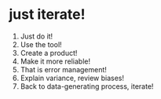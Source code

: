 # just iterate! 

1. Just do it!
2. Use the tool!
3. Create a product!
4. Make it more reliable!
5. That is error management!
6. Explain variance, review biases!
7. Back to data-generating process, iterate!
